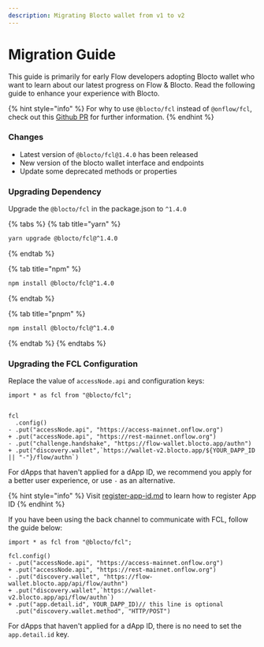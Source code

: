 ```yaml
---
description: Migrating Blocto wallet from v1 to v2
---
```


# Migration Guide

This guide is primarily for early Flow developers adopting Blocto wallet who want to learn about our latest progress on Flow & Blocto. Read the following guide to enhance your experience with Blocto.

{% hint style="info" %}
For why to use `@blocto/fcl` instead of `@onflow/fcl`, check out this [Github PR](https://github.com/onflow/fcl-js/pull/1679) for further information.
{% endhint %}

### Changes

* Latest version of `@blocto/fcl@1.4.0` has been released
* New version of the blocto wallet interface and endpoints
* Update some deprecated methods or properties

### Upgrading Dependency

Upgrade the `@blocto/fcl` in the package.json to `^1.4.0`

{% tabs %}
{% tab title="yarn" %}
```bash
yarn upgrade @blocto/fcl@^1.4.0
```
{% endtab %}

{% tab title="npm" %}
```bash
npm install @blocto/fcl@^1.4.0
```
{% endtab %}

{% tab title="pnpm" %}
```bash
npm install @blocto/fcl@^1.4.0
```
{% endtab %}
{% endtabs %}

### Upgrading the FCL Configuration

Replace the value of `accessNode.api` and configuration keys:

```git
import * as fcl from "@blocto/fcl";


fcl
  .config()
- .put("accessNode.api", "https://access-mainnet.onflow.org")
+ .put("accessNode.api", "https://rest-mainnet.onflow.org")
- .put("challenge.handshake", "https://flow-wallet.blocto.app/authn")
+ .put("discovery.wallet",`https://wallet-v2.blocto.app/${YOUR_DAPP_ID || "-"}/flow/authn`)
```

For dApps that haven't applied for a dApp ID, we recommend you apply for a better user experience, or use `-` as an alternative.

{% hint style="info" %}
Visit [register-app-id.md](../../register-app-id.md "mention") to learn how to register App ID
{% endhint %}

If you have been using the back channel to communicate with FCL, follow the guide below:

```git
import * as fcl from "@blocto/fcl";

fcl.config()
- .put("accessNode.api", "https://access-mainnet.onflow.org")
+ .put("accessNode.api", "https://rest-mainnet.onflow.org")
- .put("discovery.wallet", "https://flow-wallet.blocto.app/api/flow/authn")
+ .put("discovery.wallet",`https://wallet-v2.blocto.app/api/flow/authn`)
+ .put("app.detail.id", YOUR_DAPP_ID)// this line is optional
  .put("discovery.wallet.method", "HTTP/POST")
```

For dApps that haven't applied for a dApp ID, there is no need to set the `app.detail.id` key.
